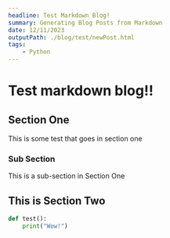 ```yaml
---
headline: Test Markdown Blog!
summary: Generating Blog Posts from Markdown
date: 12/11/2023
outputPath: ./blog/test/newPost.html
tags: 
    - Python
---
```


# Test  markdown blog!!

## Section One
This is some test that goes in section one 

### Sub Section 
This is a sub-section in Section One

## This is Section Two

```python
def test():
    print("Wow!")
```

